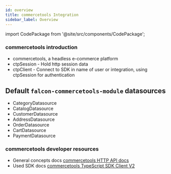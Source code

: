 ```yaml
---
id: overview
title: commercetools Integration
sidebar_label: Overview
---
```


import CodePackage from '@site/src/components/CodePackage';

<CodePackage name="@deity/falcon-commercetools-module" />

### commercetools introduction
- commercetools, a headless e-commerce platform
- ctpSession - Hold http session data
- ctpClient - Connect to SDK in name of user or integration, using ctpSession for authentication

## Default `falcon-commercetools-module` datasources
- CategoryDatasource
- CatalogDatasource
- CustomerDatasource
- AddressDatasource
- OrderDatasource
- CartDatasource
- PaymentDatasource

### commercetools developer resources
- General concepts docs [commercetools HTTP API docs](https://docs.commercetools.com/api/general-concepts)
- Used SDK docs [commercetools TypeScript SDK Client V2](https://commercetools.github.io/nodejs/sdk/api/typescriptSdk.html#typescript-sdk-client-v2)


